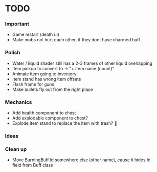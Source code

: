 # TODO

### Important

* Game restart (death ui)
* Make mobs not hurt each other, if they dont have charmed buff

### Polish

* Water / liquid shader still has a 2-3 frames of other liquid overlapping
* Item pickup fx convert to -> "+ item name (count)"
* Animate item going to inventory
* Item stand has wrong item offsets
* Flash frame for guns
* Make bullets fly out from the right place

### Mechanics

* Add health component to chest
* Add explodable component to chest?
* Explode item stand to replace the item with trash? :thinking:

### Ideas

### Clean up

* Move BurningBuff.Id somewhere else (other name), cause it hides Id field from Buff class